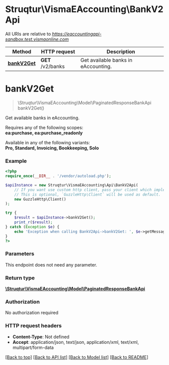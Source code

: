 # Struqtur\VismaEAccounting\BankV2Api

All URIs are relative to *https://eaccountingapi-sandbox.test.vismaonline.com*

Method | HTTP request | Description
------------- | ------------- | -------------
[**bankV2Get**](BankV2Api.md#bankV2Get) | **GET** /v2/banks | Get available banks in eAccounting.


# **bankV2Get**
> \Struqtur\VismaEAccounting\Model\PaginatedResponseBankApi bankV2Get()

Get available banks in eAccounting.

<p>Requires any of the following scopes: <br><b>ea:purchase, ea:purchase_readonly</b></p><p>Available in any of the following variants: <br><b>Pro, Standard, Invoicing, Bookkeeping, Solo</b></p>

### Example
```php
<?php
require_once(__DIR__ . '/vendor/autoload.php');

$apiInstance = new Struqtur\VismaEAccounting\Api\BankV2Api(
    // If you want use custom http client, pass your client which implements `GuzzleHttp\ClientInterface`.
    // This is optional, `GuzzleHttp\Client` will be used as default.
    new GuzzleHttp\Client()
);

try {
    $result = $apiInstance->bankV2Get();
    print_r($result);
} catch (Exception $e) {
    echo 'Exception when calling BankV2Api->bankV2Get: ', $e->getMessage(), PHP_EOL;
}
?>
```

### Parameters
This endpoint does not need any parameter.

### Return type

[**\Struqtur\VismaEAccounting\Model\PaginatedResponseBankApi**](../Model/PaginatedResponseBankApi.md)

### Authorization

No authorization required

### HTTP request headers

 - **Content-Type**: Not defined
 - **Accept**: application/json, text/json, application/xml, text/xml, multipart/form-data

[[Back to top]](#) [[Back to API list]](../../README.md#documentation-for-api-endpoints) [[Back to Model list]](../../README.md#documentation-for-models) [[Back to README]](../../README.md)

